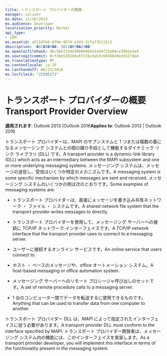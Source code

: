 ```yaml
---
title: トランスポート プロバイダーの概要
manager: soliver
ms.date: 11/16/2014
ms.audience: Developer
localization_priority: Normal
api_type:
- COM
ms.assetid: a51547e6-8f0e-45f4-a341-3cfa735112c2
description: '�ŏI�X�V��: 2011�N7��23��'
ms.openlocfilehash: dbc56b7334d3966696641a84f23a64ce3802e3e4
ms.sourcegitcommit: 0cf39e5382b8c6f236c8a63c6036849ed3527ded
ms.translationtype: MT
ms.contentlocale: ja-JP
ms.lasthandoff: 08/23/2018
ms.locfileid: "22595273"
---
```

# <a name="transport-provider-overview"></a><span data-ttu-id="e5147-103">トランスポート プロバイダーの概要</span><span class="sxs-lookup"><span data-stu-id="e5147-103">Transport Provider Overview</span></span>

  
  
<span data-ttu-id="e5147-104">**適用されます**: Outlook 2013 |Outlook 2016</span><span class="sxs-lookup"><span data-stu-id="e5147-104">**Applies to**: Outlook 2013 | Outlook 2016</span></span> 
  
<span data-ttu-id="e5147-105">トランスポート プロバイダーは、MAPI のサブシステムと 1 つまたは複数の基になるメッセージング システムとの間の媒介手段として機能するダイナミック リンク ライブラリ (DLL) です。</span><span class="sxs-lookup"><span data-stu-id="e5147-105">A transport provider is a dynamic-link library (DLL) which acts as an intermediary between the MAPI subsystem and one or more underlying messaging systems.</span></span> <span data-ttu-id="e5147-106">メッセージング システムは、メッセージの送信し、受信はいくつか特定のメカニズムです。</span><span class="sxs-lookup"><span data-stu-id="e5147-106">A messaging system is some specific mechanism by which messages are sent and received.</span></span> <span data-ttu-id="e5147-107">メッセージング システムのいくつかの例は次のとおりです。</span><span class="sxs-lookup"><span data-stu-id="e5147-107">Some examples of messaging systems are:</span></span>
  
- <span data-ttu-id="e5147-108">トランスポート プロバイダーは、直接にメッセージを書き込み共有ネットワーク ・ ファイル ・ システムです。</span><span class="sxs-lookup"><span data-stu-id="e5147-108">A shared network file system that the transport provider writes messages to directly.</span></span>
    
- <span data-ttu-id="e5147-109">トランスポート プロバイダーを使用して、メッセージング サーバーへの接続に TCP/IP ネットワーク インターフェイスです。</span><span class="sxs-lookup"><span data-stu-id="e5147-109">A TCP/IP network interface that the transport provider uses to connect to a messaging server.</span></span>
    
- <span data-ttu-id="e5147-110">ユーザーに接続するオンライン サービスです。</span><span class="sxs-lookup"><span data-stu-id="e5147-110">An online service that users connect to.</span></span>
    
- <span data-ttu-id="e5147-111">ホスト ・ ベースのメッセージや、office オートメーション システム。</span><span class="sxs-lookup"><span data-stu-id="e5147-111">A host-based messaging or office automation system.</span></span>
    
- <span data-ttu-id="e5147-112">メッセージング サーバーへのリモート プロシージャ呼び出しのセットです。</span><span class="sxs-lookup"><span data-stu-id="e5147-112">A set of remote procedure calls to a messaging server.</span></span>
    
- <span data-ttu-id="e5147-113">1 台のコンピューター間でデータを転送するに使用できるものです。</span><span class="sxs-lookup"><span data-stu-id="e5147-113">Anything that can be used to transfer data from one computer to another.</span></span>
    
<span data-ttu-id="e5147-114">トランスポート プロバイダー DLL は、MAPI によって指定されたインターフェイスに従う必要があります。</span><span class="sxs-lookup"><span data-stu-id="e5147-114">A transport provider DLL must conform to the interface specified by MAPI.</span></span> <span data-ttu-id="e5147-115">トランスポート プロバイダー開発者は、メッセージング システム内の機能には、このインターフェイスを実装します。</span><span class="sxs-lookup"><span data-stu-id="e5147-115">As a transport provider developer, you will implement this interface in terms of the functionality present in the messaging system.</span></span>
  

